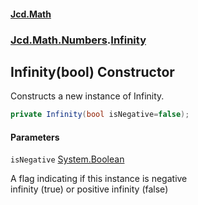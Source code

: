 #### [Jcd.Math](index.md 'index')
### [Jcd.Math.Numbers](Jcd.Math.Numbers.md 'Jcd.Math.Numbers').[Infinity](Jcd.Math.Numbers.Infinity.md 'Jcd.Math.Numbers.Infinity')

## Infinity(bool) Constructor

Constructs a new instance of Infinity.

```csharp
private Infinity(bool isNegative=false);
```
#### Parameters

<a name='Jcd.Math.Numbers.Infinity.Infinity(bool).isNegative'></a>

`isNegative` [System.Boolean](https://docs.microsoft.com/en-us/dotnet/api/System.Boolean 'System.Boolean')

A flag indicating if this instance is negative  
infinity (true) or positive infinity (false)